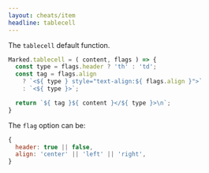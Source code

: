 ```yaml
---
layout: cheats/item
headline: tablecell
---
```


The `tablecell` default function.

```js
Marked.tablecell = ( content, flags ) => {
  const type = flags.header ? 'th' : 'td';
  const tag = flags.align
    ? `<${ type } style="text-align:${ flags.align }">`
    : `<${ type }>`;

  return `${ tag }${ content }</${ type }>\n`;
}
```
The `flag` option can be:
```js
{
  header: true || false,
  align: 'center' || 'left' || 'right',
}
```
